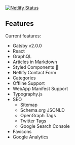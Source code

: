 [![Netlify Status](https://api.netlify.com/api/v1/badges/458de90e-320b-4672-9447-94de73f7a4ba/deploy-status)](https://app.netlify.com/sites/michaeldurfey/deploys)

## Features

Current features:

- Gatsby v2.0.0
- React
- GraphQL
- Articles in Markdown
- Styled Components 💅
- Netlify Contact Form
- Categories
- Offline Support
- WebApp Manifest Support
- Typography.js
- SEO
  - Sitemap
  - Schema.org JSONLD
  - OpenGraph Tags
  - Twitter Tags
  - Google Search Console 
- Favicons
- Google Analytics
